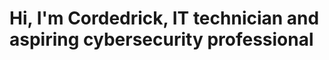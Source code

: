 <h1>Hi, I'm Cordedrick, IT technician and aspiring cybersecurity professional <br/><a href=">IT Technician








